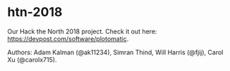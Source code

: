 # htn-2018

Our Hack the North 2018 project. Check it out here: https://devpost.com/software/plotomatic.

Authors: Adam Kalman (@ak11234), Simran Thind, Will Harris (@fjij), Carol Xu (@carolx715).
